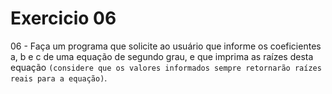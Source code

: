 # Exercicio 06

06 - Faça um programa que solicite ao usuário que informe os coeficientes a, b e c de uma equação de segundo grau, e que imprima as raízes desta equação `(considere que os valores informados sempre retornarão raízes reais para a equação)`.